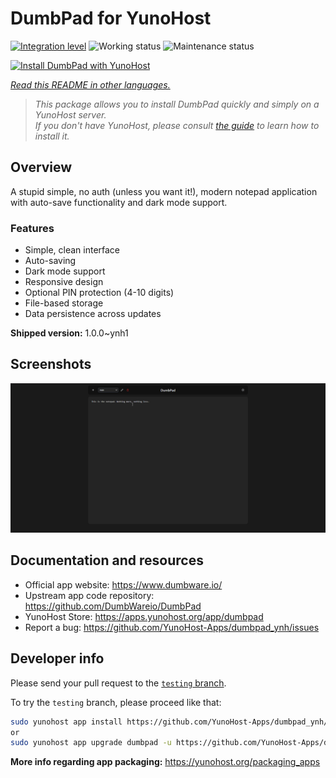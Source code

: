 <!--
N.B.: This README was automatically generated by <https://github.com/YunoHost/apps/tree/master/tools/readme_generator>
It shall NOT be edited by hand.
-->

# DumbPad for YunoHost

[![Integration level](https://apps.yunohost.org/badge/integration/dumbpad)](https://ci-apps.yunohost.org/ci/apps/dumbpad/)
![Working status](https://apps.yunohost.org/badge/state/dumbpad)
![Maintenance status](https://apps.yunohost.org/badge/maintained/dumbpad)

[![Install DumbPad with YunoHost](https://install-app.yunohost.org/install-with-yunohost.svg)](https://install-app.yunohost.org/?app=dumbpad)

*[Read this README in other languages.](./ALL_README.md)*

> *This package allows you to install DumbPad quickly and simply on a YunoHost server.*  
> *If you don't have YunoHost, please consult [the guide](https://yunohost.org/install) to learn how to install it.*

## Overview

A stupid simple, no auth (unless you want it!), modern notepad application with auto-save functionality and dark mode support.

### Features

- Simple, clean interface
- Auto-saving
- Dark mode support
- Responsive design
- Optional PIN protection (4-10 digits)
- File-based storage
- Data persistence across updates


**Shipped version:** 1.0.0~ynh1

## Screenshots

![Screenshot of DumbPad](./doc/screenshots/screenshot.png)

## Documentation and resources

- Official app website: <https://www.dumbware.io/>
- Upstream app code repository: <https://github.com/DumbWareio/DumbPad>
- YunoHost Store: <https://apps.yunohost.org/app/dumbpad>
- Report a bug: <https://github.com/YunoHost-Apps/dumbpad_ynh/issues>

## Developer info

Please send your pull request to the [`testing` branch](https://github.com/YunoHost-Apps/dumbpad_ynh/tree/testing).

To try the `testing` branch, please proceed like that:

```bash
sudo yunohost app install https://github.com/YunoHost-Apps/dumbpad_ynh/tree/testing --debug
or
sudo yunohost app upgrade dumbpad -u https://github.com/YunoHost-Apps/dumbpad_ynh/tree/testing --debug
```

**More info regarding app packaging:** <https://yunohost.org/packaging_apps>
